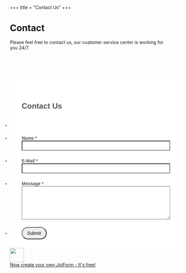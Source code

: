 +++
title = "Contact Us"
+++

<div id="main" tabindex="-1"></div>

# Contact

Please feel free to contact us, our customer service center is working for you 24/7.

<script src="https://cdn.jotfor.ms/static/prototype.forms.js" type="text/javascript"></script>
<script src="https://cdn.jotfor.ms/static/jotform.forms.js?3.3.5440" type="text/javascript"></script>
<script type="text/javascript">
   JotForm.init(function(){
      JotForm.highlightInputs = false;
      JotForm.alterTexts({"alphabetic":"This field can only contain letters","alphanumeric":"This field can only contain letters and numbers.","confirmClearForm":"Are you sure you want to clear the form","confirmEmail":"E-mail does not match","email":"Enter a valid e-mail address","incompleteFields":"Please complete required (*) fields.","lessThan":"Your score should be less than","numeric":"This field can only contain numeric values","pleaseWait":"Please wait...","required":"This field is required.","uploadExtensions":"You can only upload following files:","uploadFilesize":"File size cannot be bigger than:"});
	JotForm.clearFieldOnHide="disable";
    /*INIT-END*/
});

   JotForm.prepareCalculationsOnTheFly([null,null,null,{"name":"email3","qid":"3","text":"E-Mail","type":"control_textbox"},null,{"name":"image","qid":"5","text":"6529_liner","type":"control_image"},{"name":"name","qid":"6","text":"Name","type":"control_textbox"},{"name":"message","qid":"7","text":"Message","type":"control_textarea"},{"name":"submit","qid":"8","text":"Submit","type":"control_button"},null,{"name":"contactUs","qid":"10","text":"Contact Us","type":"control_head"}]);
   setTimeout(function() {
JotForm.paymentExtrasOnTheFly([null,null,null,{"name":"email3","qid":"3","text":"E-Mail","type":"control_textbox"},null,{"name":"image","qid":"5","text":"6529_liner","type":"control_image"},{"name":"name","qid":"6","text":"Name","type":"control_textbox"},{"name":"message","qid":"7","text":"Message","type":"control_textarea"},{"name":"submit","qid":"8","text":"Submit","type":"control_button"},null,{"name":"contactUs","qid":"10","text":"Contact Us","type":"control_head"}]);}, 20); 
</script>
<link href="https://cdn.jotfor.ms/static/formCss.css?3.3.5440" rel="stylesheet" type="text/css" />
<link type="text/css" media="print" rel="stylesheet" href="https://cdn.jotfor.ms/css/printForm.css?3.3.5440" />
<link type="text/css" rel="stylesheet" href="https://cdn.jotfor.ms/css/styles/nova.css?3.3.5440" />
<link type="text/css" rel="stylesheet" href="https://cdn.jotfor.ms/themes/CSS/566a91c2977cdfcd478b4567.css?themeRevisionID=58c6459d9a11c7136a8b4567"/>
<style type="text/css">
    .form-label-left{
        width:150px;
    }
    .form-line{
        padding-top:12px;
        padding-bottom:12px;
    }
    .form-label-right{
        width:150px;
    }
    .form-all{
        width:540px;
        color:#555 !important;
        font-family:'Ubuntu';
        font-size:14px;
    }
    .form-radio-item label, .form-checkbox-item label, .form-grading-label, .form-header{
        color: #555;
    }

</style>

<style type="text/css" id="form-designer-style">
    /* Injected CSS Code */
@import "https://fonts.googleapis.com/css?family=Ubuntu:light,lightitalic,normal,italic,bold,bolditalic";
@import "//support.jotform.com/themes/css/buttons/form-submit-button-blue.css";
.form-all {
  font-family: "Ubuntu", sans-serif;
}
.form-all {
  width: 540px;
}
.form-label-left,
.form-label-right {
  width: 150px;
}
.form-label {
  white-space: normal;
}
.form-label.form-label-auto {
  display: block;
  float: none;
  text-align: left;
}
.form-label-left {
  display: inline-block;
  white-space: normal;
  float: left;
  text-align: left;
}
.form-label-right {
  display: inline-block;
  white-space: normal;
  float: left;
  text-align: right;
}
.form-label-top {
  white-space: normal;
  display: block;
  float: none;
  text-align: left;
}
.form-radio-item label:before {
  top: 0;
}
.form-all {
  font-size: 14px;
}
.form-label {
  font-weight: bold;
}
.form-checkbox-item label,
.form-radio-item label {
  font-weight: normal;
}
.supernova {
  background-color: #ffffff;
  background-color: #f5f5f5;
}
.supernova body {
  background-color: transparent;
}
/*
@width30: (unit(@formWidth, px) + 60px);
@width60: (unit(@formWidth, px)+ 120px);
@width90: (unit(@formWidth, px)+ 180px);
*/
/* | */
@media screen and (min-width: 480px) {
  .supernova .form-all {
    border: 1px solid #dcdcdc;
    -webkit-box-shadow: 0 3px 9px rgba(0, 0, 0, 0.1);
    -moz-box-shadow: 0 3px 9px rgba(0, 0, 0, 0.1);
    box-shadow: 0 3px 9px rgba(0, 0, 0, 0.1);
  }
}
/* | */
/* | */
@media screen and (max-width: 480px) {
  .jotform-form {
    padding: 10px 0;
  }
}
/* | */
/* | */
@media screen and (min-width: 480px) and (max-width: 768px) {
  .jotform-form {
    padding: 30px 0;
  }
}
/* | */
/* | */
@media screen and (min-width: 480px) and (max-width: 539px) {
  .jotform-form {
    padding: 30px 0;
  }
}
/* | */
/* | */
@media screen and (min-width: 768px) {
  .jotform-form {
    padding: 60px 0;
  }
}
/* | */
/* | */
@media screen and (max-width: 539px) {
  .jotform-form {
    padding: 12px;
  }
}
/* | */
.supernova .form-all,
.form-all {
  background-color: #ffffff;
  border: 1px solid transparent;
}
.form-header-group {
  border-color: #e6e6e6;
}
.form-matrix-table tr {
  border-color: #e6e6e6;
}
.form-matrix-table tr:nth-child(2n) {
  background-color: #f2f2f2;
}
.form-all {
  color: #555555;
}
.form-header-group .form-header {
  color: #555555;
}
.form-header-group .form-subHeader {
  color: #6f6f6f;
}
.form-sub-label {
  color: #6f6f6f;
}
.form-label-top,
.form-label-left,
.form-label-right,
.form-html {
  color: #555555;
}
.form-checkbox-item label,
.form-radio-item label {
  color: #6f6f6f;
}
.form-line.form-line-active {
  -webkit-transition-property: all;
  -moz-transition-property: all;
  -ms-transition-property: all;
  -o-transition-property: all;
  transition-property: all;
  -webkit-transition-duration: 0.3s;
  -moz-transition-duration: 0.3s;
  -ms-transition-duration: 0.3s;
  -o-transition-duration: 0.3s;
  transition-duration: 0.3s;
  -webkit-transition-timing-function: ease;
  -moz-transition-timing-function: ease;
  -ms-transition-timing-function: ease;
  -o-transition-timing-function: ease;
  transition-timing-function: ease;
  background-color: #ffffe0;
}
/* omer */
.form-radio-item,
.form-checkbox-item {
  padding-bottom: 0px !important;
}
.form-radio-item:last-child,
.form-checkbox-item:last-child {
  padding-bottom: 0;
}
/* omer */
.form-single-column .form-checkbox-item,
.form-single-column .form-radio-item {
  width: 100%;
}
.supernova {
  height: 100%;
  background-repeat: no-repeat;
  background-attachment: scroll;
  background-position: center top;
  background-repeat: repeat;
}
.supernova {
  background-image: none;
}
#stage {
  background-image: none;
}
/* | */
.form-all {
  background-repeat: no-repeat;
  background-attachment: scroll;
  background-position: center top;
  background-repeat: repeat;
}
.form-header-group {
  background-repeat: no-repeat;
  background-attachment: scroll;
  background-position: center top;
}
.form-line {
  margin-top: 0px;
  margin-bottom: 0px;
}
.form-line {
  padding: 12px 36px;
}
.form-all .form-textbox,
.form-all .form-radio-other-input,
.form-all .form-checkbox-other-input,
.form-all .form-captcha input,
.form-all .form-spinner input,
.form-all .form-pagebreak-back,
.form-all .form-pagebreak-next,
.form-all .qq-upload-button,
.form-all .form-error-message {
  -webkit-border-radius: 0px;
  -moz-border-radius: 0px;
  border-radius: 0px;
}
.form-all .form-textarea {
  -webkit-border-radius: 0px;
  -moz-border-radius: 0px;
  border-radius: 0px;
}
.form-all .form-submit-button,
.form-all .form-submit-reset,
.form-all .form-submit-print {
  -webkit-border-radius: 100px;
  -moz-border-radius: 100px;
  border-radius: 100px;
}
.form-all .form-sub-label {
  margin-left: 3px;
}
.form-all {
  -webkit-border-radius: 6px;
  -moz-border-radius: 6px;
  border-radius: 6px;
}
.form-section:first-child {
  -webkit-border-radius: 6px 6px 0 0;
  -moz-border-radius: 6px 6px 0 0;
  border-radius: 6px 6px 0 0;
}
.form-section:last-child {
  -webkit-border-radius: 0 0 6px 6px;
  -moz-border-radius: 0 0 6px 6px;
  border-radius: 0 0 6px 6px;
}
.form-all .qq-upload-button,
.form-all .form-submit-button,
.form-all .form-submit-reset,
.form-all .form-submit-print {
  font-size: 1em;
  padding: 9px 15px;
  font-family: "Ubuntu", sans-serif;
  font-size: 14px;
  font-weight: normal;
}
.form-all .form-pagebreak-back,
.form-all .form-pagebreak-next {
  font-size: 1em;
  padding: 9px 15px;
  font-family: "Ubuntu", sans-serif;
  font-size: 14px;
  font-weight: normal;
}
/*
& when ( @buttonFontType = google ) {
	@import (css) "@{buttonFontLink}";
}
*/
h2.form-header {
  line-height: 1.618em;
  font-size: 1.714em;
}
h2 ~ .form-subHeader {
  line-height: 1.5em;
  font-size: 1.071em;
}
.form-header-group {
  text-align: left;
}
/*.form-dropdown,
.form-radio-item,
.form-checkbox-item,
.form-radio-other-input,
.form-checkbox-other-input,*/
.form-captcha input,
.form-spinner input,
.form-error-message {
  padding: 4px 3px 2px 3px;
}
.form-header-group {
  font-family: "Ubuntu", sans-serif;
}
.form-section {
  padding: 0px 0px 0px 0px;
}
.form-header-group {
  margin: 0px 0px 0px 0px;
}
.form-header-group {
  padding: 32px 36px 32px 36px;
}
.form-textbox,
.form-textarea {
  padding: 4px 3px 2px 3px;
}
.form-textbox,
.form-textarea,
.form-radio-other-input,
.form-checkbox-other-input,
.form-captcha input,
.form-spinner input {
  background-color: #ffffff;
}
[data-type="control_dropdown"] .form-input,
[data-type="control_dropdown"] .form-input-wide {
  width: 150px;
}
.form-header-group {
  border-bottom: none;
}
.form-label {
  font-family: "Ubuntu", sans-serif;
}
li[data-type="control_image"] div {
  text-align: left;
}
li[data-type="control_image"] img {
  border: none;
  border-width: 0px !important;
  border-style: solid !important;
  border-color: false !important;
}
.form-line-column {
  width: auto;
}
.form-line-error {
  background-color: #ffffff;
  -webkit-box-shadow: inset 0px 3px 11px -7px #ff3200;
  -moz-box-shadow: inset 0px 3px 11px -7px #ff3200;
  box-shadow: inset 0px 3px 11px -7px #ff3200;
}
.form-line-error input:not(#coupon-input),
.form-line-error textarea,
.form-line-error .form-validation-error {
  -webkit-transition-property: none;
  -moz-transition-property: none;
  -ms-transition-property: none;
  -o-transition-property: none;
  transition-property: none;
  -webkit-transition-duration: 0.3s;
  -moz-transition-duration: 0.3s;
  -ms-transition-duration: 0.3s;
  -o-transition-duration: 0.3s;
  transition-duration: 0.3s;
  -webkit-transition-timing-function: ease;
  -moz-transition-timing-function: ease;
  -ms-transition-timing-function: ease;
  -o-transition-timing-function: ease;
  transition-timing-function: ease;
  border: 1px solid #fff4f4;
  -moz-box-shadow: 0 0 3px #fff4f4;
  -webkit-box-shadow: 0 0 3px #fff4f4;
  box-shadow: 0 0 3px #fff4f4;
}
.form-line-error .form-error-message {
  margin: 0;
  position: absolute;
  color: #fff;
  display: inline-block;
  right: 0;
  font-size: 10px;
  position: absolute!important;
  box-shadow: none;
  top: 0px;
  line-height: 20px;
  color: #FFF;
  background: #ff3200;
  padding: 0px 5px;
  bottom: auto;
  min-width: 105px;
  -webkit-border-radius: 0;
  -moz-border-radius: 0;
  border-radius: 0;
}
.form-line-error .form-error-message img,
.form-line-error .form-error-message .form-error-arrow {
  display: none;
}
.ie-8 .form-all {
  margin-top: auto;
  margin-top: initial;
}
.ie-8 .form-all:before {
  display: none;
}
/* | */
@media screen and (max-width: 480px), screen and (max-device-width: 768px) and (orientation: portrait), screen and (max-device-width: 415px) and (orientation: landscape) {
  .testOne {
    letter-spacing: 0;
  }
  .jotform-form {
    padding: 12px 0 0 0;
  }
  .form-all {
    border: 0;
    width: 94%!important;
    max-width: initial;
  }
  .form-sub-label-container {
    width: 100%;
    margin: 0;
    margin-right: 0;
    float: left;
    -moz-box-sizing: border-box;
    -webkit-box-sizing: border-box;
    box-sizing: border-box;
  }
  span.form-sub-label-container + span.form-sub-label-container {
    margin-right: 0;
  }
  .form-sub-label {
    white-space: normal;
  }
  .form-address-table td,
  .form-address-table th {
    padding: 0 1px 10px;
  }
  .form-submit-button,
  .form-submit-print,
  .form-submit-reset {
    width: 100%;
    margin-left: 0!important;
  }
  div[id*=at_] {
    font-size: 14px;
    font-weight: 700;
    height: 8px;
    margin-top: 6px;
  }
  .showAutoCalendar {
    width: 20px;
  }
  img.form-image {
    max-width: 100%;
    height: auto;
  }
  .form-matrix-row-headers {
    width: 100%;
    word-break: break-all;
    min-width: 40px;
  }
  .form-collapse-table,
  .form-header-group {
    margin: 0;
  }
  .form-collapse-table {
    height: 100%;
    display: inline-block;
    width: 100%;
  }
  .form-collapse-hidden {
    display: none !important;
  }
  .form-input {
    width: 100%;
  }
  .form-label {
    width: 100% !important;
  }
  .form-label-left,
  .form-label-right {
    display: block;
    float: none;
    text-align: left;
    width: auto!important;
  }
  .form-line,
  .form-line.form-line-column {
    padding: 2% 5%;
    -moz-box-sizing: border-box;
    -webkit-box-sizing: border-box;
    box-sizing: border-box;
  }
  input[type=text],
  input[type=email],
  input[type=tel],
  textarea {
    width: 100%;
    -moz-box-sizing: border-box;
    -webkit-box-sizing: border-box;
    box-sizing: border-box;
    max-width: initial !important;
  }
  .form-dropdown,
  .form-textarea,
  .form-textbox {
    width: 100%!important;
    -moz-box-sizing: border-box;
    -webkit-box-sizing: border-box;
    box-sizing: border-box;
  }
  .form-input,
  .form-input-wide,
  .form-textarea,
  .form-textbox,
  .form-dropdown {
    max-width: initial!important;
  }
  .form-address-city,
  .form-address-line,
  .form-address-postal,
  .form-address-state,
  .form-address-table,
  .form-address-table .form-sub-label-container,
  .form-address-table select,
  .form-input {
    width: 100%;
  }
  div.form-header-group {
    padding: 32px 36px !important;
    padding-left: 5%!important;
    padding-right: 5%!important;
    margin: 0 0px 2% !important;
    -moz-box-sizing: border-box;
    -webkit-box-sizing: border-box;
    box-sizing: border-box;
  }
  div.form-header-group.hasImage img {
    max-width: 100%;
  }
  [data-type="control_button"] {
    margin-bottom: 0 !important;
  }
  [data-type=control_fullname] .form-sub-label-container {
    width: 48%;
  }
  [data-type=control_fullname] .form-sub-label-container:first-child {
    margin-right: 4%;
  }
  [data-type=control_phone] .form-sub-label-container {
    width: 65%;
  }
  [data-type=control_phone] .form-sub-label-container:first-child {
    width: 31%;
    margin-right: 4%;
  }
  [data-type=control_datetime] .form-sub-label-container + .form-sub-label-container,
  [data-type=control_datetime] .form-sub-label-container:first-child {
    width: 27.3%;
    margin-right: 6%;
  }
  [data-type=control_datetime] .form-sub-label-container + .form-sub-label-container + .form-sub-label-container {
    width: 33.3%;
    margin-right: 0;
  }
  [data-type=control_datetime] span + span + span > span:first-child {
    display: block;
    width: 100% !important;
  }
  [data-type=control_birthdate] .form-sub-label-container,
  [data-type=control_datetime] span + span + span > span:first-child + span + span,
  [data-type=control_time] .form-sub-label-container {
    width: 27.3%!important;
    margin-right: 6% !important;
  }
  [data-type=control_birthdate] .form-sub-label-container:last-child,
  [data-type=control_time] .form-sub-label-container:last-child {
    width: 33.3%!important;
    margin-right: 0 !important;
  }
  .form-pagebreak-back-container,
  .form-pagebreak-next-container {
    width: 50% !important;
  }
  .form-pagebreak-back,
  .form-pagebreak-next,
  .form-product-item.hover-product-item {
    width: 100%;
  }
  .form-pagebreak-back-container {
    padding: 0;
    text-align: right;
  }
  .form-pagebreak-next-container {
    padding: 0;
    text-align: left;
  }
  .form-pagebreak {
    margin: 0 auto;
  }
  .form-buttons-wrapper {
    margin: 0!important;
    margin-left: 0!important;
  }
  .form-buttons-wrapper button {
    width: 100%;
  }
  .form-buttons-wrapper .form-submit-print {
    margin: 0 !important;
  }
  table {
    width: 100%!important;
    max-width: initial!important;
  }
  table td + td {
    padding-left: 3%;
  }
  .form-checkbox-item,
  .form-radio-item {
    white-space: normal!important;
  }
  .form-checkbox-item input,
  .form-radio-item input {
    width: auto;
  }
  .form-collapse-table {
    margin: 0 5%;
    display: block;
    zoom: 1;
    width: auto;
  }
  .form-collapse-table:before,
  .form-collapse-table:after {
    display: table;
    content: '';
    line-height: 0;
  }
  .form-collapse-table:after {
    clear: both;
  }
  .fb-like-box {
    width: 98% !important;
  }
  .form-error-message {
    clear: both;
    bottom: -10px;
  }
  .date-separate,
  .phone-separate {
    display: none;
  }
  .custom-field-frame,
  .direct-embed-widgets,
  .signature-pad-wrapper {
    width: 100% !important;
  }
}
/* | */

/*__INSPECT_SEPERATOR__*/
/*---------------------
Theme: Generic Theme
Author: Elton Cris - idarktech@jotform.com
www.jotform.com
----------------------*/
.form-all {
    -moz-box-sizing : border-box;
    -webkit-box-sizing : border-box;
    box-sizing : border-box;
}

.form-header-group {
    padding-bottom : 0;
}

/*responsive fields*/
[data-type="control_textbox"] .form-textbox, 
[data-type="control_fullname"] .form-textbox,
[data-type="control_email"] .form-textbox,
[data-type="control_textarea"] .form-textarea, 
[data-type="control_dropdown"] .form-dropdown {
    width : 100% !important;
    max-width : none !important;
}

.form-textbox, .form-textarea, .form-dropdown {
    max-width : none !important;
    -moz-box-shadow : 0 1px 2px rgba(0, 0, 0, .15) inset;
    -webkit-box-shadow : 0 1px 2px rgba(0, 0, 0, .15) inset;
    outline : none;
    box-sizing : border-box;
    -webkit-box-sizing : border-box;
    -moz-box-sizing : border-box;
    font-family : inherit;
    padding : 6px;
    border-radius : 3px;
}

.form-textarea-limit>span {
    display : block;
}

[data-type="control_dropdown"] .form-input, 
[data-type="control_dropdown"] .form-input-wide {
    width : 100%;
}

/*input focus*/
.form-line-active input:focus, .form-line-active textarea:focus, .form-line-active select:focus {
    box-shadow : none;
}

/*reset error*/
.form-line-error {
    box-shadow : none;
}

/*input error*/
.form-line-error input:not(#coupon-input), .form-line-error textarea, .form-line-error select, .form-line-error .form-validation-error {
    border : 1px solid #e15353 !important;
    box-shadow : none !important;
}

.form-line-active {
    color : inherit !important;
}

/*responsive content -wide or shrink*/
.form-label {
    width : 35% !important;
    box-sizing : border-box;
    -webkit-box-sizing : border-box;
    -moz-box-sizing : border-box;
}

.form-label-top {
    width : 100% !important;
}

.form-line {
    box-sizing : border-box;
    -webkit-box-sizing : border-box;
    -moz-box-sizing : border-box;
    width : 100%;
}

.form-checkbox-other-input {
    width : 80% !important;
}

.form-input {
    width : 65% !important;
    max-width : none !important;
}

.form-input-wide {
    max-width : none !important;
    display : inline-block;
    width : 100%;
}

/*single fields with sublabels*/
[data-type="control_textbox"] .form-input-wide .form-sub-label-container, 
[data-type="control_fullname"] .form-input-wide .form-sub-label-container,
[data-type="control_email"] .form-input-wide .form-sub-label-container,
[data-type="control_textarea"] .form-input-wide .form-sub-label-container, 
[data-type="control_dropdown"] .form-input-wide .form-sub-label-container,
[data-type="control_textbox"] .form-input .form-sub-label-container, 
[data-type="control_fullname"] .form-input .form-sub-label-container,
[data-type="control_email"] .form-input .form-sub-label-container,
[data-type="control_textarea"] .form-input .form-sub-label-container, 
[data-type="control_dropdown"] .form-input .form-sub-label-container {
    width : 100%;
    max-width : none !important;
}

[data-type="control_dropdown"] .form-input-wide {
    width : 100%;
}

/*responsive full name*/
[data-type="control_fullname"] .form-sub-label-container {
    width : 50% !important;
    margin : 0 !important;
    float : left;
    box-sizing : border-box;
}

[data-type="control_fullname"] .form-label + div .form-sub-label-container {
    display : inline-block;
    padding-right : 5px;
}

[data-type="control_fullname"] .form-label + div .form-sub-label-container + .form-sub-label-container {
    margin-right : 0;
    padding-right : 0;
    padding-left : 5px;
}

[data-type="control_fullname"] .form-label + div .form-sub-label-container + .form-sub-label-container {
    margin-right : 0;
    padding-right : 0;
    padding-left : 5px;
}

[data-type="control_fullname"] .form-label + div .form-sub-label-container + .form-sub-label-container + .form-sub-label-container {
    padding-left : 0;
    padding-right : 5px;
}

[data-type="control_fullname"] .form-label + div .form-sub-label-container + .form-sub-label-container + .form-sub-label-container + .form-sub-label-container {
    padding-left : 5px;
    padding-right : 0;
}

[data-type="control_fullname"] .form-label + div .form-sub-label-container + .form-sub-label-container  + .form-sub-label-container + .form-sub-label-container + .form-sub-label-container {
    padding-right : 5px;
    padding-left : 0;
}

#sublabel_prefix, #sublabel_first, #sublabel_middle {
    /*margin-bottom : 10px;
    */;
}

/*remove sepatators on date and phone*/
.phone-separate, .date-separate {
    display : none;
}

/*responsive phone fields*/
[data-type="control_phone"] input[name$="[area]"] {
    width : 100%;
}

[data-type="control_phone"] input[name$="[phone]"] {
    width : 100%;
}

[data-type="control_phone"] input[name$="[full]"] {
    width : 100%;
}

[data-type="control_phone"] .form-sub-label-container {
    width : 40%;
    float : left;
    box-sizing : border-box;
    margin-right : 0;
    padding-right : 12px;
}

/* responsive date time field */
[data-type="control_datetime"] .form-textbox,
[data-type="control_datetime"] .form-dropdown {
    width : 100%;
}

[data-type="control_datetime"] .form-sub-label-container {
    width : 28%;
    padding-left : 4px;
    box-sizing : border-box;
    margin-right : 0;
}

[data-type="control_datetime"] .form-sub-label-container:first-child {
    padding-left : 0;
}

[data-type="control_datetime"] .form-sub-label-container:first-child + .form-sub-label-container + .form-sub-label-container {
    padding-right : 0;
}

[data-type="control_datetime"] .form-sub-label-container:last-child {
    width : auto !important;
}

.allowTime-container .form-sub-label-container:last-child {
    width : 20% !important;
}

span.allowTime-container {
    width : 80%;
    padding-top : 14px;
}

.allowTime-container span.form-sub-label-container {
    width : 35%;
}

span.allowTime-container .form-dropdown {
    width : 100%;
}

span.allowTime-container > span:first-child {
    display : none;
}

span.allowTime-container > span:first-child + span {
    padding-left : 0;
}

.showAutoCalendar + label {
    display : none;
}

span.allowTime-container + span {
    padding-top : 14px;
}

/*calendar lite mode*/
[data-type="control_datetime"] div[style*="none"] + .form-sub-label-container {
    width : 84%;
    padding-left : 0;
}

/*responsive phone field*/
[data-type="control_phone"] .form-sub-label-container + .form-sub-label-container {
    width : 60%;
    margin-right : 0;
    padding-right : 0;
    padding-left : 12px;
}

/*responsive full address fields*/
.form-address-city, .form-address-line, .form-address-postal, 
.form-address-state, .form-address-table, 
.form-address-table .form-sub-label-container, .form-address-table select {
    width : 100%;
    max-width : 100%;
}

[data-type="control_address"] input[name$="[city]"],
[data-type="control_address"] input[name$="[postal]"] {
    width : 90% !important;
}

[data-type="control_address"] input[name$="[area]"] {
    width : 60%;
}

/*reset submit button*/
[data-type="control_button"] {
    background : transparent !important;
}

.form-submit-button,
.form-submit-reset,
.form-submit-print {
    outline : none;
}

/*remove other checkbox*/
.form-checkbox-other, 
.form-radio-other {
    visibility : hidden !important;
}

/*shruken fields*/
.form-line-column {
    width : 50%;
}

.form-line-column .form-label-top {
    width : 100% !important;
}

/*fix form builder display*/
div#stage.form-all {
    max-width : none !important;
    margin-right : 0;
}

div#stage .form-input {
    width : 64% !important;
}

/*remove first pagebreak back button*/
.form-all .page-section:first-child .form-pagebreak .form-pagebreak-back-container {
    display : none !important;
}

/* responsive pagebreak */
.form-pagebreak-back-container {
    width : 50% !important;
    text-align : left;
    box-sizing : border-box;
    -webkit-box-sizing : border-box;
    float : left;
}

.form-pagebreak-next-container {
    width : 50% !important;
    text-align : right;
    box-sizing : border-box;
    -webkit-box-sizing : border-box;
    float : left;
}

/* radio-checkbox button make border 1px */
.form-radio-item:not(#foo) label:after,
.form-radio-item:not(#foo) label:before {
    border-radius : 50%;
}

.form-checkbox-item:not(#foo) label:after,
.form-checkbox-item:not(#foo) label:before {
    border-radius : 0;
}

.form-radio-item:not(#foo) label:before,
.form-checkbox-item:not(#foo) label:before {
    border-width : 1px;
}

/*responsive credit card on payment fields*/
table td + td {
    padding-left : 0;
}

.form-address-table {
    width : 100%;
}

[data-type="control_stripe"] .form-address-table,
[data-type="control_stripe"] .form-address-table .form-textbox,
[data-type="control_authnet"] .form-address-table,
[data-type="control_authnet"] .form-address-table .form-textbox,
#creditCardTable.form-address-table,
#creditCardTable.form-address-table .form-textbox {
    max-width : none;
}

[data-type="control_stripe"] .form-address-table td:last-child .form-sub-label-container,
[data-type="control_authnet"] .form-address-table td:last-child .form-sub-label-container,
#creditCardTable.form-address-table td:last-child .form-sub-label-container {
    margin-left : 0;
    white-space : normal;
}

[data-type="control_stripe"] .form-address-table td .form-sub-label-container,
[data-type="control_authnet"] .form-address-table td .form-sub-label-container,
#creditCardTable.form-address-table td .form-sub-label-container {
    width : 100%;
}

[data-type="control_stripe"] .form-address-table .form-textbox,
[data-type="control_stripe"] .form-address-table .form-dropdown,
[data-type="control_authnet"] .form-address-table .form-textbox,
[data-type="control_authnet"] .form-address-table .form-dropdown,
#creditCardTable.form-address-table .form-textbox,
#creditCardTable.form-address-table .form-dropdown {
    width : 100%;
    visibility : visible;
}

[data-type="control_stripe"] .form-address-table tbody > tr:first-child + tr td:first-child span,
[data-type="control_authnet"] .form-address-table tbody > tr:first-child + tr td:first-child span,
#creditCardTable.form-address-table tbody > tr:first-child + tr td:first-child span {
    margin : 0;
    padding-right : 6px;
    box-sizing : border-box;
    -webkit-box-sizing : border-box;
}

[data-type="control_stripe"] .form-address-table tbody > tr:first-child + tr td:first-child + td span,
[data-type="control_authnet"] .form-address-table tbody > tr:first-child + tr td:first-child + td span,
#creditCardTable.form-address-table tbody > tr:first-child + tr td:first-child + td span {
    margin : 0;
    padding-left : 6px;
    box-sizing : border-box;
    -webkit-box-sizing : border-box;
}

[data-type="control_stripe"] .form-address-table tbody > tr:first-child + tr +tr td:first-child span,
[data-type="control_stripe"] .form-address-table tbody > tr:first-child + tr +tr+tr td:first-child span,
[data-type="control_authnet"] .form-address-table tbody > tr:first-child + tr +tr td:first-child span,
[data-type="control_authnet"] .form-address-table tbody > tr:first-child + tr +tr+tr td:first-child span,
#creditCardTable.form-address-table tbody > tr:first-child + tr +tr td:first-child span,
#creditCardTable.form-address-table tbody > tr:first-child + tr +tr+tr td:first-child span {
    margin : 0;
    padding-right : 6px;
    width : 50% !important;
    visibility : hidden;
    float : left;
    box-sizing : border-box;
    -webkit-box-sizing : border-box;
}

[data-type="control_stripe"] .form-address-table tbody > tr:first-child + tr +tr td:first-child span + span,
[data-type="control_stripe"] .form-address-table tbody > tr:first-child + tr +tr+tr td:first-child span + span,
[data-type="control_authnet"] .form-address-table tbody > tr:first-child + tr +tr td:first-child span + span,
[data-type="control_authnet"] .form-address-table tbody > tr:first-child + tr +tr+tr td:first-child span + span,
#creditCardTable.form-address-table tbody > tr:first-child + tr +tr td:first-child span + span,
#creditCardTable.form-address-table tbody > tr:first-child + tr +tr+tr td:first-child span + span {
    margin : 0;
    padding-top : 0 !important;
    padding-right : 0;
    padding-left : 6px;
    width : 50% !important;
    box-sizing : border-box;
    -webkit-box-sizing : border-box;
}

.cc_ccv {
    width : 100% !important;
}

[data-type="control_stripe"] .form-address-table .form-sub-label,
[data-type="control_authnet"] .form-address-table .form-sub-label,
#creditCardTable.form-address-table .form-sub-label {
    visibility : visible;
}

/*cc fix city state, country */
[data-type="control_stripe"] .form-address-table td[width="50%"]>span:first-child,
[data-type="control_authnet"] .form-address-table td[width="50%"]>span:first-child,
#creditCardTable.form-address-table td[width="50%"]>span:first-child {
    box-sizing : border-box;
    padding-right : 7px;
}

[data-type="control_stripe"] .form-address-table td[width="50%"] + td >span:first-child,
[data-type="control_authnet"] .form-address-table td[width="50%"] + td >span:first-child,
#creditCardTable.form-address-table td[width="50%"] + td >span:first-child {
    box-sizing : border-box;
    padding-left : 7px;
}

[data-type="control_stripe"] .form-address-table td[width="50%"] + td[width="50%"] >span:first-child,
[data-type="control_authnet"] .form-address-table td[width="50%"] + td[width="50%"] >span:first-child,
#creditCardTable.form-address-table td[width="50%"] + td[width="50%"] >span:first-child {
    box-sizing : border-box;
    padding-right : 0;
}

.hover-product-item:hover {
    color : inherit;
}

/*fix for braintree cc styling*/
[data-type="control_braintree"] .form-sub-label-container {
    width : 100% !important;
    padding : 4px;
    box-sizing : border-box;
}

[data-type="control_braintree"] .form-textbox {
    width : 100%;
}

.braintree-hosted-fields {
    width : 100% !important;
    box-sizing : border-box;
    min-height : 28px;
}

/*remove bottom spacing on CC section*/
#creditCardTable.form-address-table tbody tr + tr + tr td,
[data-type="control_stripe"] .form-address-table tbody tr + tr + tr td,
[data-type="control_authnet"] .form-address-table tbody tr + tr + tr td {
    padding-bottom : 0;
}

@media screen and (max-device-width:768px){
    .form-all {
        margin : 0 auto !important;
        width : 100% !important;
    }

    [data-type=control_fullname] .form-sub-label-container:first-child {
        margin-right : 0;
    }

}

@media screen and (max-width:480px){
    .jotform-form {
        padding : 0;
    }

    .form-input {
        width : 100% !important;
    }

    .form-label {
        width : 100% !important;
        float : none !important;
    }

    .form-line-column {
        width : 100% !important;
    }

    div.form-header-group {
        margin : 0 !important;
        padding : 24px 20px !important;
    }

    [data-type="control_datetime"] .form-sub-label-container {
        float : left;
    }

    [data-type=control_fullname] .form-sub-label-container:first-child {
        margin-right : 0;
    }

}


    /* Injected CSS Code */
</style>

<link type="text/css" rel="stylesheet" href="https://cdn.jotfor.ms/css/styles/buttons/form-submit-button-simple_white.css?3.3.5440"/>
<form class="jotform-form" action="https://submit.jotform.co/submit/80921319184861/" method="post" name="form_80921319184861" id="80921319184861" accept-charset="utf-8">
  <input type="hidden" name="formID" value="80921319184861" />
  <div class="form-all">
    <ul class="form-section page-section">
      <li id="cid_10" class="form-input-wide" data-type="control_head">
        <div class="form-header-group ">
          <div class="header-text httac htvam">
            <h2 id="header_10" class="form-header" data-component="header">
              Contact Us
            </h2>
          </div>
        </div>
      </li>
      <li class="form-line" data-type="control_image" id="id_5">
        <div id="cid_5" class="form-input-wide">
          <div style="text-align:center">
            <img alt="" class="form-image" style="border:0" src="http://cms.interlogy.com/uploads/image_upload/image_upload/global/6529_liner.png" height="14px" width="215px" data-component="image" />
          </div>
        </div>
      </li>
      <li class="form-line jf-required" data-type="control_textbox" id="id_6">
        <label class="form-label form-label-top form-label-auto" id="label_6" for="input_6">
          Name
          <span class="form-required">
            *
          </span>
        </label>
        <div id="cid_6" class="form-input-wide jf-required">
          <input type="text" id="input_6" name="q6_name" data-type="input-textbox" class="form-textbox validate[required]" size="20" value="" placeholder=" " data-component="textbox" required="" />
        </div>
      </li>
      <li class="form-line jf-required" data-type="control_textbox" id="id_3">
        <label class="form-label form-label-top form-label-auto" id="label_3" for="input_3">
          E-Mail
          <span class="form-required">
            *
          </span>
        </label>
        <div id="cid_3" class="form-input-wide jf-required">
          <input type="text" id="input_3" name="q3_email3" data-type="input-textbox" class="form-textbox validate[required]" size="20" value="" placeholder=" " data-component="textbox" required="" />
        </div>
      </li>
      <li class="form-line jf-required" data-type="control_textarea" id="id_7">
        <label class="form-label form-label-top form-label-auto" id="label_7" for="input_7">
          Message
          <span class="form-required">
            *
          </span>
        </label>
        <div id="cid_7" class="form-input-wide jf-required">
          <textarea id="input_7" class="form-textarea validate[required]" name="q7_message" cols="40" rows="6" data-component="textarea" required=""></textarea>
        </div>
      </li>
      <li class="form-line" data-type="control_button" id="id_8">
        <div id="cid_8" class="form-input-wide">
          <div style="text-align:left" class="form-buttons-wrapper">
            <button id="input_8" type="submit" class="form-submit-button form-submit-button-simple_white" data-component="button">
              Submit
            </button>
          </div>
        </div>
      </li>
      <li style="display:none">
        Should be Empty:
        <input type="text" name="website" value="" />
      </li>
    </ul>
  </div>
  <script>
  JotForm.showJotFormPowered = "new_footer";
  </script>
  <input type="hidden" id="simple_spc" name="simple_spc" value="80921319184861" />
  <script type="text/javascript">
  document.getElementById("si" + "mple" + "_spc").value = "80921319184861-80921319184861";
  </script>
  <div class="formFooter-heightMask">
  </div>
  <div class="formFooter formFooter-new">
    <a href="https://www.jotform.com/?utm_source=formfooter&utm_medium=banner&utm_term=80921319184861&utm_content=jotform_logo&utm_campaign=powered_by_jotform_test_new_le" target="_blank" class="formFooter-logoLink"><img class="formFooter-logo" src="https://cdn.jotfor.ms/assets/img/logo/logo-new@1x.png" alt="" style="height: 44px;"></a>
    <div class="formFooter-rightSide">
      <a class="formFooter-button" href="https://www.jotform.com/?utm_source=formfooter&utm_medium=banner&utm_term=80921319184861&utm_content=jotform_button&utm_campaign=powered_by_jotform_test_new_le" target="_blank">Now create your own JotForm - It's free!</a>
    </div>
  </div>
</form>
<script type="text/javascript">JotForm.ownerView=true;</script>
